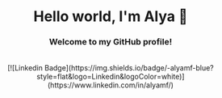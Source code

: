 <div align="center">
  <h1>Hello world, I'm Alya 👋</h1>
  <h3>Welcome to my GitHub profile!</h3>
  <br>
  [![Linkedin Badge](https://img.shields.io/badge/-alyamf-blue?style=flat&logo=Linkedin&logoColor=white)](https://www.linkedin.com/in/alyamf/)

</div>


<!--
**alyamutiara/alyamutiara** is a ✨ _special_ ✨ repository because its `README.md` (this file) appears on your GitHub profile.

Here are some ideas to get you started:

- 🔭 I’m currently working on ...
- 🌱 I’m currently learning ...
- 👯 I’m looking to collaborate on ...
- 🤔 I’m looking for help with ...
- 💬 Ask me about ...
- 📫 How to reach me: ...
- 😄 Pronouns: ...
- ⚡ Fun fact: ...
-->
